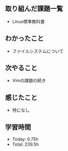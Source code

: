 ## 取り組んだ課題一覧
- Linux標準教科書
## わかったこと
- ファイルシステムについて
## 次やること
- Vimの課題の続き
## 感じたこと
- 特になし
## 学習時間
- Today: 0.75h
- Total: 239.5h